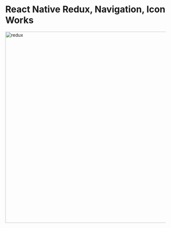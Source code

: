 # React Native Redux, Navigation, Icon Works
</hr>

<img src="./src/assets/redxIcon.gif" alt="redux" height=600 >




